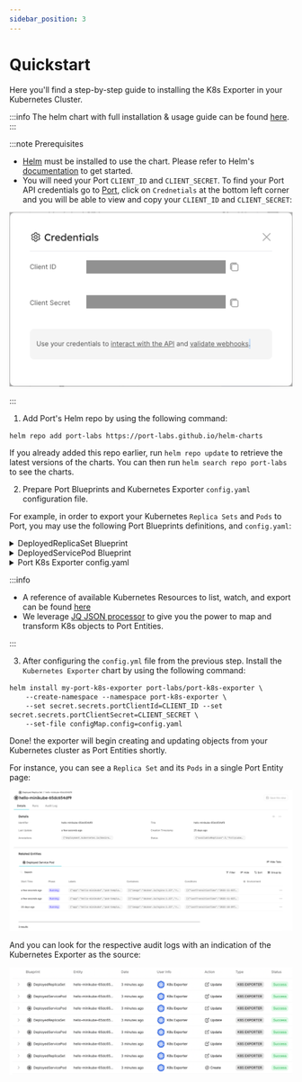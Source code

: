 ```yaml
---
sidebar_position: 3
---
```


# Quickstart

Here you'll find a step-by-step guide to installing the K8s Exporter in your Kubernetes Cluster.

:::info
The helm chart with full installation & usage guide can be found [here](https://github.com/port-labs/helm-charts/tree/main/charts/port-k8s-exporter).
:::

:::note Prerequisites

- [Helm](https://helm.sh) must be installed to use the chart. Please refer to
  Helm's [documentation](https://helm.sh/docs) to get started.
- You will need your Port `CLIENT_ID` and `CLIENT_SECRET`. To find your Port API credentials go to [Port](https://app.getport.io), click on `Crednetials` at the bottom left corner and you will be able to view and copy your `CLIENT_ID` and `CLIENT_SECRET`:

<center>

![Port Developer Portal Credentials Modal](../../../static/img/tutorial/credentials-modal.png)

</center>
:::

1. Add Port's Helm repo by using the following command:

```
helm repo add port-labs https://port-labs.github.io/helm-charts
```

If you already added this repo earlier, run `helm repo update` to retrieve
the latest versions of the charts. You can then run `helm search repo port-labs` to see the charts.

2. Prepare Port Blueprints and Kubernetes Exporter `config.yaml` configuration file.

For example, in order to export your Kubernetes `Replica Sets` and `Pods` to Port, you may use the following Port Blueprints definitions, and `config.yaml`:

<details>
<summary> DeployedReplicaSet Blueprint </summary>

```json showLineNumbers
{
  "identifier": "DeployedReplicaSet",
  "title": "Deployed Replica Set",
  "icon": "Cluster",
  "schema": {
    "properties": {
      "creationTimestamp": {
        "type": "string",
        "title": "Creation Timestamp",
        "format": "date-time"
      },
      "annotations": {
        "type": "object",
        "title": "Annotations"
      },
      "status": {
        "type": "object",
        "title": "Status"
      }
    },
    "required": []
  },
  "mirrorProperties": {},
  "formulaProperties": {},
  "calculationProperties": {},
  "relations": {}
}
```

</details>

<details>
<summary> DeployedServicePod Blueprint </summary>

```json showLineNumbers
{
  "identifier": "DeployedServicePod",
  "title": "Deployed Service Pod",
  "icon": "Cluster",
  "schema": {
    "properties": {
      "startTime": {
        "type": "string",
        "title": "Start Time",
        "format": "date-time"
      },
      "phase": {
        "type": "string",
        "title": "Phase",
        "enum": ["Pending", "Running", "Succeeded", "Failed", "Unknown"],
        "enumColors": {
          "Pending": "yellow",
          "Running": "blue",
          "Succeeded": "green",
          "Failed": "red",
          "Unknown": "darkGray"
        }
      },
      "labels": {
        "type": "object",
        "title": "Labels"
      },
      "containers": {
        "title": "Containers",
        "type": "array"
      },
      "conditions": {
        "type": "array",
        "title": "Conditions"
      }
    },
    "required": []
  },
  "mirrorProperties": {},
  "formulaProperties": {},
  "calculationProperties": {},
  "relations": {
    "DeployedReplicaSet": {
      "target": "DeployedReplicaSet",
      "required": false,
      "many": false
    }
  }
}
```

</details>

<details>
<summary> Port K8s Exporter config.yaml </summary>

```yaml showLineNumbers
resources: # List of K8s resources to list, watch, and export to Port.
  - kind: apps/v1/replicasets # group/version/resource (G/V/R) format
    selector:
      query: .metadata.namespace | startswith("kube") | not # JQ boolean query. If evaluated to false - skip syncing the object.
    port:
      entity:
        mappings: # Mappings between one K8s object to one or many Port Entities. Each value is a JQ query.
          - identifier: .metadata.name
            title: .metadata.name
            blueprint: '"DeployedReplicaSet"'
            properties:
              creationTimestamp: .metadata.creationTimestamp
              annotations: .metadata.annotations
              status: .status
  - kind: v1/pods
    selector:
      query: .metadata.namespace | startswith("kube") | not
    port:
      entity:
        mappings:
          - identifier: .metadata.name
            title: .metadata.name
            blueprint: '"DeployedServicePod"'
            properties:
              startTime: .status.startTime
              phase: .status.phase
              labels: .metadata.labels
              containers: (.spec.containers | map({image, resources})) + .status.containerStatuses | group_by(.image) | map(add)
              conditions: .status.conditions
            relations:
              DeployedReplicaSet: .metadata.ownerReferences[0].name
```

</details>

:::info

- A reference of available Kubernetes Resources to list, watch, and export can be found [here](https://kubernetes.io/docs/reference/kubernetes-api/)
- We leverage [JQ JSON processor](https://stedolan.github.io/jq/manual/) to give you the power to map and transform K8s objects to Port Entities.

:::

3. After configuring the `config.yml` file from the previous step. Install the `Kubernetes Exporter` chart by using the following command:

```
helm install my-port-k8s-exporter port-labs/port-k8s-exporter \
    --create-namespace --namespace port-k8s-exporter \
    --set secret.secrets.portClientId=CLIENT_ID --set secret.secrets.portClientSecret=CLIENT_SECRET \
    --set-file configMap.config=config.yaml
```

Done! the exporter will begin creating and updating objects from your Kubernetes cluster as Port Entities shortly.

For instance, you can see a `Replica Set` and its `Pods` in a single Port Entity page:

![Developer Portal Kubernetes Exporter Replica Set Entity](../../../static/img/integrations/k8s-exporter/ReplicaSetAndPods.png)

And you can look for the respective audit logs with an indication of the Kubernetes Exporter as the source:

![Developer Portal Kubernetes Exporter Audit Log](../../../static/img/integrations/k8s-exporter/AuditLog.png)
